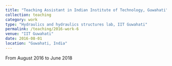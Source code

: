 ```yaml
---
title: "Teaching Assistant in Indian Institute of Technology, Guwahati"
collection: teaching
category: work
type: "Hydraulics and hydraulics structures lab, IIT Guwahati"
permalink: /teaching/2016-work-6
venue: "IIT Guwahati"
date: 2016-08-01
location: "Guwahati, India"
---
```


From August 2016 to June 2018
